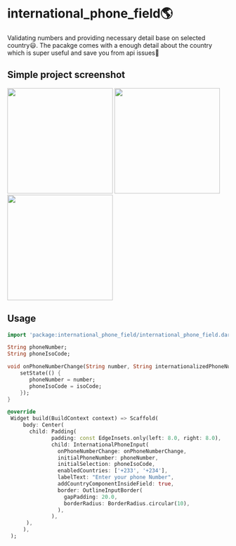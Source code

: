 # international_phone_field🌎
Validating numbers and providing necessary detail base on selected country😃. The pacakge comes with a enough detail about the country which is super useful and save you from api issues🐻

## Simple project screenshot

<img src="https://user-images.githubusercontent.com/36260221/99586029-0e579a00-29df-11eb-88fa-4a0066ad0cde.png" width="240"/>
<img src="https://user-images.githubusercontent.com/36260221/99586194-48c13700-29df-11eb-919d-6dd9b7faa016.png" width="240"/>
<img src="https://user-images.githubusercontent.com/36260221/99587738-6abbb900-29e1-11eb-8ad5-50b9235f585b.png" width="240"/>


## Usage
```dart
import 'package:international_phone_field/international_phone_field.dart';

String phoneNumber;
String phoneIsoCode;

void onPhoneNumberChange(String number, String internationalizedPhoneNumber, String isoCode) {
    setState(() {
       phoneNumber = number;
       phoneIsoCode = isoCode;
    });
}

@override
 Widget build(BuildContext context) => Scaffold(
     body: Center(
       child: Padding(
              padding: const EdgeInsets.only(left: 8.0, right: 8.0),
              child: InternationalPhoneInput(
                onPhoneNumberChange: onPhoneNumberChange,
                initialPhoneNumber: phoneNumber,
                initialSelection: phoneIsoCode,
                enabledCountries: ['+233', '+234'],
                labelText: "Enter your phone Number",
                addCountryComponentInsideField: true,
                border: OutlineInputBorder(
                  gapPadding: 20.0,
                  borderRadius: BorderRadius.circular(10),
                ),
              ),
      ),
     ),
 );

```